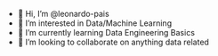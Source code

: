- 👋 Hi, I’m @leonardo-pais
- 👀 I’m interested in Data/Machine Learning
- 🌱 I’m currently learning Data Engineering Basics
- 💞️ I’m looking to collaborate on anything data related
<!---
- 📫 How to reach me 
--->
<!---
leonardo-pais/leonardo-pais is a ✨ special ✨ repository because its `README.md` (this file) appears on your GitHub profile.
You can click the Preview link to take a look at your changes.
--->
